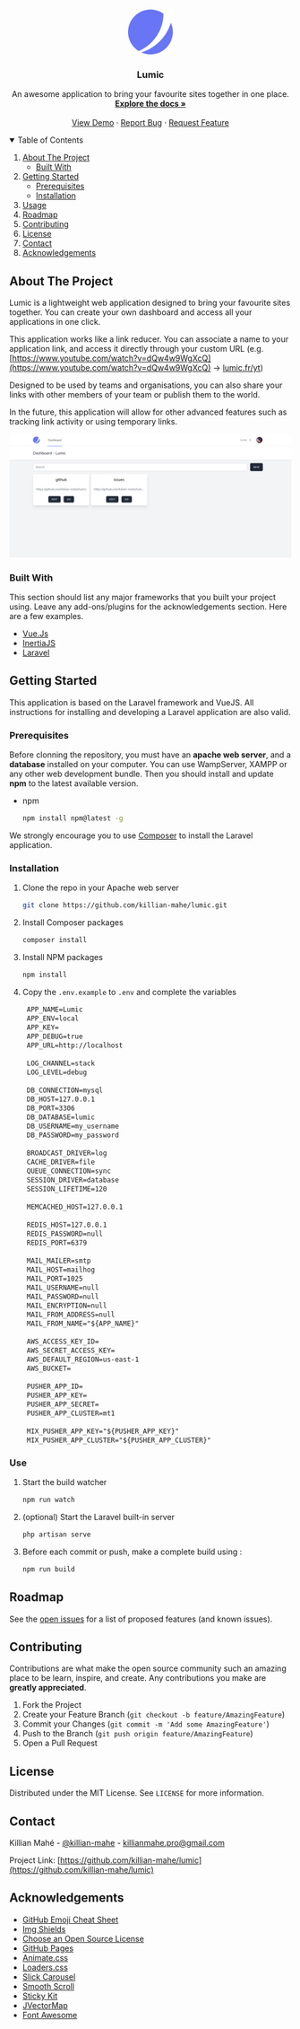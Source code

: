 <!-- PROJECT LOG -->
<br />
<p align="center">
  <a href="https://github.com/killian-mahe/lumic">
    <img src="doc/logo.svg" alt="Logo" width="80" height="80">
  </a>

<h3 align="center">Lumic</h3>

  <p align="center">
    An awesome application to bring your favourite sites together in one place.
    <br />
    <a href="https://github.com/killian-mahe/lumic"><strong>Explore the docs »</strong></a>
    <br />
    <br />
    <a href="https://lumic.fr">View Demo</a>
    ·
    <a href="https://github.com/killian-mahe/lumic/issues">Report Bug</a>
    ·
    <a href="https://github.com/killian-mahe/lumic/issues">Request Feature</a>
  </p>
</p>

<!-- TABLE OF CONTENTS -->
<details open="open">
  <summary>Table of Contents</summary>
  <ol>
    <li>
      <a href="#about-the-project">About The Project</a>
      <ul>
        <li><a href="#built-with">Built With</a></li>
      </ul>
    </li>
    <li>
      <a href="#getting-started">Getting Started</a>
      <ul>
        <li><a href="#prerequisites">Prerequisites</a></li>
        <li><a href="#installation">Installation</a></li>
      </ul>
    </li>
    <li><a href="#usage">Usage</a></li>
    <li><a href="#roadmap">Roadmap</a></li>
    <li><a href="#contributing">Contributing</a></li>
    <li><a href="#license">License</a></li>
    <li><a href="#contact">Contact</a></li>
    <li><a href="#acknowledgements">Acknowledgements</a></li>
  </ol>
</details>



<!-- ABOUT THE PROJECT -->
## About The Project

Lumic is a lightweight web application designed to bring your favourite sites together.
You can create your own dashboard and access all your applications in one click.

This application works like a link reducer. You can associate a name to your application link,
and access it directly through your custom URL (e.g. [https://www.youtube.com/watch?v=dQw4w9WgXcQ](https://www.youtube.com/watch?v=dQw4w9WgXcQ) -> [lumic.fr/yt](https://www.youtube.com/watch?v=dQw4w9WgXcQ))

Designed to be used by teams and organisations, you can also share your links with other members of your team or publish them to the world.

In the future, this application will allow for other advanced features such as tracking link activity or using temporary links.

![img_1.png](doc/img.png)

### Built With

This section should list any major frameworks that you built your project using. Leave any add-ons/plugins for the acknowledgements section. Here are a few examples.
* [Vue.Js](https://vuejs.org/)
* [InertiaJS](https://inertiajs.com/)
* [Laravel](https://laravel.com)



<!-- GETTING STARTED -->
## Getting Started

This application is based on the Laravel framework and VueJS.
All instructions for installing and developing a Laravel application are also valid.

### Prerequisites

Before clonning the repository, you must have an **apache web server**, and a **database** installed on your computer.
You can use WampServer, XAMPP or any other web development bundle. Then you should install and update **npm** to the latest available version.

* npm
  ```sh
  npm install npm@latest -g
  ```

We strongly encourage you to use [Composer](https://getcomposer.org/) to install the Laravel application.

### Installation

1. Clone the repo in your Apache web server
   ```sh
   git clone https://github.com/killian-mahe/lumic.git
   ```
2. Install Composer packages
   ```sh
   composer install
   ```
3. Install NPM packages
   ```sh
   npm install
   ```
4. Copy the `.env.example` to `.env` and complete the variables
   ```dotenv
    APP_NAME=Lumic
    APP_ENV=local
    APP_KEY=
    APP_DEBUG=true
    APP_URL=http://localhost
    
    LOG_CHANNEL=stack
    LOG_LEVEL=debug
    
    DB_CONNECTION=mysql
    DB_HOST=127.0.0.1
    DB_PORT=3306
    DB_DATABASE=lumic
    DB_USERNAME=my_username
    DB_PASSWORD=my_password
    
    BROADCAST_DRIVER=log
    CACHE_DRIVER=file
    QUEUE_CONNECTION=sync
    SESSION_DRIVER=database
    SESSION_LIFETIME=120
    
    MEMCACHED_HOST=127.0.0.1
    
    REDIS_HOST=127.0.0.1
    REDIS_PASSWORD=null
    REDIS_PORT=6379
    
    MAIL_MAILER=smtp
    MAIL_HOST=mailhog
    MAIL_PORT=1025
    MAIL_USERNAME=null
    MAIL_PASSWORD=null
    MAIL_ENCRYPTION=null
    MAIL_FROM_ADDRESS=null
    MAIL_FROM_NAME="${APP_NAME}"
    
    AWS_ACCESS_KEY_ID=
    AWS_SECRET_ACCESS_KEY=
    AWS_DEFAULT_REGION=us-east-1
    AWS_BUCKET=
    
    PUSHER_APP_ID=
    PUSHER_APP_KEY=
    PUSHER_APP_SECRET=
    PUSHER_APP_CLUSTER=mt1
    
    MIX_PUSHER_APP_KEY="${PUSHER_APP_KEY}"
    MIX_PUSHER_APP_CLUSTER="${PUSHER_APP_CLUSTER}"
   ```

### Use

1. Start the build watcher
    ```sh
    npm run watch
    ```
2. (optional) Start the Laravel built-in server
    ```sh
   php artisan serve
   ```
3. Before each commit or push, make a complete build using :
    ```sh
   npm run build 
   ```

<!-- ROADMAP -->
## Roadmap

See the [open issues](https://github.com/othneildrew/Best-README-Template/issues) for a list of proposed features (and known issues).


<!-- CONTRIBUTING -->
## Contributing

Contributions are what make the open source community such an amazing place to be learn, inspire, and create. Any contributions you make are **greatly appreciated**.

1. Fork the Project
2. Create your Feature Branch (`git checkout -b feature/AmazingFeature`)
3. Commit your Changes (`git commit -m 'Add some AmazingFeature'`)
4. Push to the Branch (`git push origin feature/AmazingFeature`)
5. Open a Pull Request



<!-- LICENSE -->
## License

Distributed under the MIT License. See `LICENSE` for more information.



<!-- CONTACT -->
## Contact

Killian Mahé - [@killian-mahe](https://www.linkedin.com/in/killian-mah%C3%A9-246928135/) - killianmahe.pro@gmail.com

Project Link: [https://github.com/killian-mahe/lumic](https://github.com/killian-mahe/lumic)



<!-- ACKNOWLEDGEMENTS -->
## Acknowledgements
* [GitHub Emoji Cheat Sheet](https://www.webpagefx.com/tools/emoji-cheat-sheet)
* [Img Shields](https://shields.io)
* [Choose an Open Source License](https://choosealicense.com)
* [GitHub Pages](https://pages.github.com)
* [Animate.css](https://daneden.github.io/animate.css)
* [Loaders.css](https://connoratherton.com/loaders)
* [Slick Carousel](https://kenwheeler.github.io/slick)
* [Smooth Scroll](https://github.com/cferdinandi/smooth-scroll)
* [Sticky Kit](http://leafo.net/sticky-kit)
* [JVectorMap](http://jvectormap.com)
* [Font Awesome](https://fontawesome.com)





<!-- MARKDOWN LINKS & IMAGES -->
<!-- https://www.markdownguide.org/basic-syntax/#reference-style-links -->
[contributors-shield]: https://img.shields.io/github/contributors/othneildrew/Best-README-Template.svg?style=for-the-badge
[contributors-url]: https://github.com/othneildrew/Best-README-Template/graphs/contributors
[forks-shield]: https://img.shields.io/github/forks/othneildrew/Best-README-Template.svg?style=for-the-badge
[forks-url]: https://github.com/othneildrew/Best-README-Template/network/members
[stars-shield]: https://img.shields.io/github/stars/othneildrew/Best-README-Template.svg?style=for-the-badge
[stars-url]: https://github.com/othneildrew/Best-README-Template/stargazers
[issues-shield]: https://img.shields.io/github/issues/othneildrew/Best-README-Template.svg?style=for-the-badge
[issues-url]: https://github.com/othneildrew/Best-README-Template/issues
[license-shield]: https://img.shields.io/github/license/othneildrew/Best-README-Template.svg?style=for-the-badge
[license-url]: https://github.com/othneildrew/Best-README-Template/blob/master/LICENSE.txt
[linkedin-shield]: https://img.shields.io/badge/-LinkedIn-black.svg?style=for-the-badge&logo=linkedin&colorB=555
[linkedin-url]: https://linkedin.com/in/othneildrew
[product-screenshot]: images/screenshot.png
